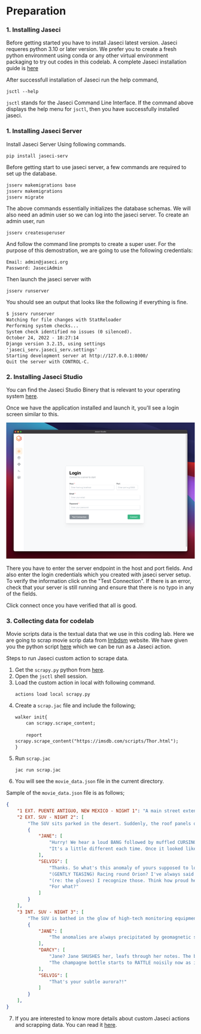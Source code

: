 # Preparation

### **1. Installing Jaseci**
Before getting started you have to install Jaseci latest version. Jaseci requeres python 3.10 or later version. We prefer you to create a fresh python environment using conda or any other virtual environment packaging to try out codes in this codelab. A complete Jaseci installation guide is
[here](../../docs/getting_started/installation)

After successfull installation of Jaseci run the help command,

```
jsctl --help
```

`jsctl` stands for the Jaseci Command Line Interface.
If the command above displays the help menu for `jsctl`, then you have successfully installed jaseci.

### **1. Installing Jaseci Server**

Install Jaseci Server Using following commands.

```
pip install jaseci-serv
```

Before getting start to use jaseci server, a few commands are required to set up the database.
```
jsserv makemigrations base
jsserv makemigrations
jsserv migrate
```
The above commands essentially initializes the database schemas. We will also need an admin user so we can log into the jaseci server. To create an admin user, run

```
jsserv createsuperuser
```

And follow the command line prompts to create a super user. For the purpose of this demostration, we are going to use the following credentials:

```
Email: admin@jaseci.org
Password: JaseciAdmin
```
Then launch the jaseci server with

```
jsserv runserver
```

You should see an output that looks like the following if everything is fine.

```
$ jsserv runserver
Watching for file changes with StatReloader
Performing system checks...
System check identified no issues (0 silenced).
October 24, 2022 - 18:27:14
Django version 3.2.15, using settings 'jaseci_serv.jaseci_serv.settings'
Starting development server at http://127.0.0.1:8000/
Quit the server with CONTROL-C.
```
### **2. Installing Jaseci Studio**

You can find the Jaseci Studio Binery that is relevant to your operating system [here](https://github.com/Jaseci-Labs/jaseci/releases/tag/v1.4.0.8).

Once we have the application installed and launch it, you'll see a login screen similar to this.

![Jaseci Studio Login]("img/../../../docs/getting_started/img/login.png)

There you have to enter the server endpoint in the host and port fields. And also enter the login credentials which you created with jaseci server setup. To verify the information click on the "Test Connection". If there is an error, check that your server is still running and ensure that there is no typo in any of the fields.

Click connect once you have verified that all is good.

### **3. Collecting data for codelab**

Movie scripts data is the textual data that we use in this coding lab. Here we are going to scrap movie scrip data from [Imbdsm](https://imsdb.com/) website. We have given you the python script [here](https://github.com/Jaseci-Labs/jaseci/blob/main/docs/examples_and_tutorials/CanoniAnalytics/code/scrapy.py) which we can be run as a Jaseci action.

Steps to run Jaseci custom action to scrape data.

1. Get the `scrapy.py` python from [here](https://github.com/Jaseci-Labs/jaseci/blob/main/docs/examples_and_tutorials/CanoniAnalytics/code/scrapy.py).
2. Open the `jsctl` shell session.
3. Load the custom action in local with following command.
   ```
   actions load local scrapy.py
   ```
4. Create a `scrap.jac` file and include the following;
    ```jac
    walker init{
        can scrapy.scrape_content;

        report scrapy.scrape_content("https://imsdb.com/scripts/Thor.html");
    }
    ```
5. Run `scrap.jac`
   ```
   jac run scrap.jac
   ```
6. You will see the `movie_data.json` file in the current directory.

Sample of the `movie_data.json` file is as follows;

```json
{
    "1 EXT. PUENTE ANTIGUO, NEW MEXICO - NIGHT 1": "A main street extends before us in this one-horse town, set amid endless flat, arid scrubland. A large SUV slowly moves down the street and heads out of town.",
    "2 EXT. SUV - NIGHT 2": [
        "The SUV sits parked in the desert. Suddenly, the roof panels of the SUV FOLD OPEN. The underside of the panels house a variety of hand-built ASTRONOMICAL DEVICES, which now point at the sky. JANE FOSTER (late 20's) pops her head through the roof. She positions a MAGNETOMETER, so its monitor calibrates with the constellations above. It appears to be cobbled together from spare parts of other devices.",
        {
            "JANE": [
                "Hurry! We hear a loud BANG followed by muffled CURSING from below. Jane offers a hand down to ERIK SELVIG (60) who emerges as well, rubbing his head. JANE (CONT'D) Oh-- watch your head.",
                "It's a little different each time. Once it looked like, I don't know, melted stars, pooling in a corner of the sky. But last week it was a rolling rainbow ribbon--",
            ],
            "SELVIG": [
                "Thanks. So what's this anomaly of yours supposed to look like?",
                "(GENTLY TEASING) Racing round Orion? I've always said you should have been a poet. Jane reigns in her excitement. She tries for dignity. 4th BLUE REVISIONS 03-26-10 1A.",
                "(re: the gloves) I recognize those. Think how proud he'd be to see you now. Jane's grin fades to a sad smile.",
                "For what?"
            ]
        }
    ],
    "3 INT. SUV - NIGHT 3": [
        "The SUV is bathed in the glow of high-tech monitoring equipment and laptops, some looking like they're held together with duct tape. Jane opens a well-worn NOTEBOOK of handwritten notes and calculations. Selvig watches the frustrated Jane with sympathy.",
        {
            "JANE": [
                "The anomalies are always precipitated by geomagnetic storms. She shows him a complicated CHART she's drawn in the book, tracking occurrences and patterns. I just don't understand. Something catches Darcy's eye out the driver's side mirror. She adjusts it. In the distance",
            ],
            "DARCY": [
                "Jane? Jane SHUSHES her, leafs through her notes. The bottle of champagne begins to vibrate.",
                "The champagne bottle starts to RATTLE noisily now as it shakes more violently, pressure building up inside it, when the cork EXPLODES out of it. Champagne goes spewing everywhere -- over equipment, over Jane. DARCY (CONT'D) Jane?",
            ],
            "SELVIG": [
                "That's your subtle aurora?!"
            ]
        }
    ],
}
```

7. If you are interested to know more details about custom Jaseci actions and scrapping data. You can read it [here](creating_custom_action_to_scrap_movie_data).
